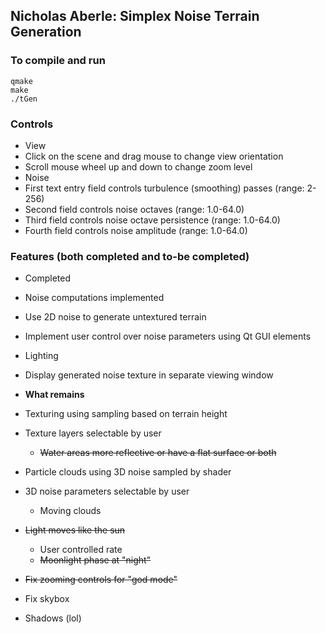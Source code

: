 ## Nicholas Aberle: Simplex Noise Terrain Generation

### To compile and run
```
qmake
make
./tGen
```

### Controls
* View
 * Click on the scene and drag mouse to change view orientation
 * Scroll mouse wheel up and down to change zoom level
* Noise
 * First text entry field controls turbulence (smoothing) passes (range: 2-256)
 * Second field controls noise octaves (range: 1.0-64.0)
 * Third field controls noise octave persistence (range: 1.0-64.0)
 * Fourth field controls noise amplitude (range: 1.0-64.0)

### Features (both completed and to-be completed)
* Completed
 * Noise computations implemented
 * Use 2D noise to generate untextured terrain
 * Implement user control over noise parameters using Qt GUI elements
 * Lighting
 * Display generated noise texture in separate viewing window


* **What remains**
 * Texturing using sampling based on terrain height
 * Texture layers selectable by user
   + ~~Water areas more reflective or have a flat surface or both~~
 * Particle clouds using 3D noise sampled by shader
 * 3D noise parameters selectable by user
   + Moving clouds
 * ~~Light moves like the sun~~
    + User controlled rate
    + ~~Moonlight phase at "night"~~ 
 * ~~Fix zooming controls for "god mode"~~
 * Fix skybox
 * Shadows (lol)
